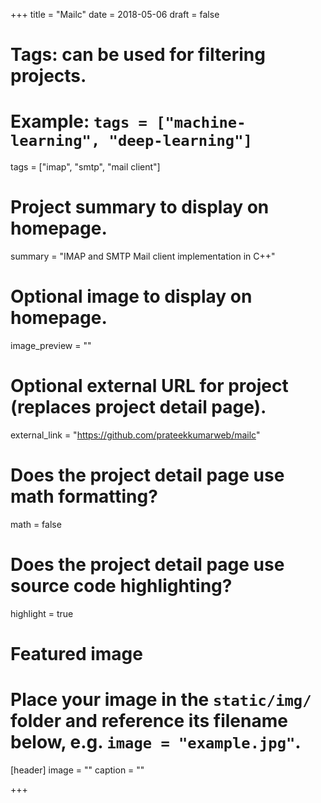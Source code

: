 +++
title = "Mailc"
date = 2018-05-06
draft = false

# Tags: can be used for filtering projects.
# Example: `tags = ["machine-learning", "deep-learning"]`
tags = ["imap", "smtp", "mail client"]

# Project summary to display on homepage.
summary = "IMAP and SMTP Mail client implementation in C++"

# Optional image to display on homepage.
image_preview = ""

# Optional external URL for project (replaces project detail page).
external_link = "https://github.com/prateekkumarweb/mailc"

# Does the project detail page use math formatting?
math = false

# Does the project detail page use source code highlighting?
highlight = true

# Featured image
# Place your image in the `static/img/` folder and reference its filename below, e.g. `image = "example.jpg"`.
[header]
image = ""
caption = ""

+++
